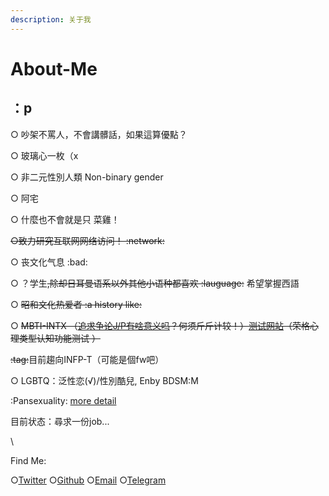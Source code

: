 ```yaml
---
description: 关于我
---
```


# About-Me

## ：p

○ 吵架不罵人，不會講髒話，如果這算優點？

○ 玻璃心一枚（x

○ 非二元性別人類 Non-binary gender

○ 阿宅

○ 什麼也不會就是只 菜雞！

~~○致力研究互联网网络访问！ :network:~~

○ 丧文化气息 :bad:

○ ？学生~~,除却日耳曼语系以外其他小语种都喜欢  :lauguage:~~  希望掌握西語

&#x20;○ ~~昭和文化热爱者 :a history like:~~

○ ~~MBTI-INTX （~~[~~追求争论J/P有啥意义吗~~](https://zhuanlan.zhihu.com/p/58870233)~~？何须斤斤计较！）~~[~~测试网站~~](https://types.yuzeli.com/user/1810337/survey)~~（荣格心理类型认知功能测试 ）~~

~~:tag:~~目前趨向INFP-T（可能是個fw吧）

&#x20;○ LGBTQ：泛性恋(√)/性別酷兒, Enby  BDSM:M&#x20;

:Pansexuality: [more detail](https://zh.pronouns.page/@jioushan)



目前状态：尋求一份job...

\


Find Me:

○[Twitter](https://twitter.com/jioushan182)   ○[Github](https://github.com/jioushan)  ○[Email](mailto:admin@jsmsr.com) ○[Telegram](https://t.me/jioushan)



